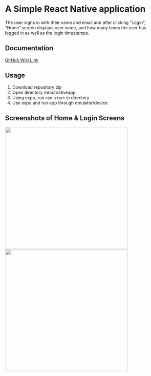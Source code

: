 # A Simple React Native application
The user signs in with their name and email and after clicking “Login”, “Home” screen displays user name, and how many times the user has logged in as well as the login timestamps.

## Documentation
[GitHub Wiki Link](https://github.com/kungharrison/reactnativeapplication/wiki)

## Usage
1. Download repository zip
2. Open directory /reactnativeapp
3. Using expo, run `npm start` in directory
4. Use expo and run app through emulator/device

## Screenshots of Home & Login Screens
<p float="left">
  <img src="https://user-images.githubusercontent.com/53415491/221448531-4ab8f60b-0b2a-4eaa-8806-c20f3b3cc22b.png" width="400">
  <img src="https://user-images.githubusercontent.com/53415491/221448118-7f8729fa-7220-4111-afc7-ecefbef72fa5.png" width="400">
</p>
